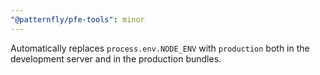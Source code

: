 ```yaml
---
"@patternfly/pfe-tools": minor
---
```


Automatically replaces `process.env.NODE_ENV` with `production` both in the development server and in the production bundles.
